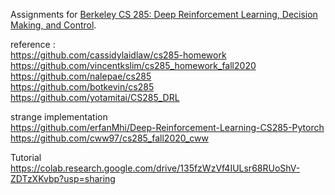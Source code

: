 Assignments for [Berkeley CS 285: Deep Reinforcement Learning, Decision Making, and Control](http://rail.eecs.berkeley.edu/deeprlcourse/).


reference :  
https://github.com/cassidylaidlaw/cs285-homework  
https://github.com/vincentkslim/cs285_homework_fall2020  
https://github.com/nalepae/cs285  
https://github.com/botkevin/cs285  
https://github.com/yotamitai/CS285_DRL   

strange implementation  
https://github.com/erfanMhi/Deep-Reinforcement-Learning-CS285-Pytorch  
https://github.com/cww97/cs285_fall2020_cww  


Tutorial  
https://colab.research.google.com/drive/135fzWzVf4IULsr68RUoShV-ZDTzXKvbp?usp=sharing
